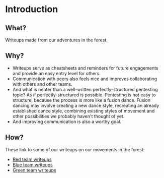 # Introduction

## What?

Writeups made from our adventures in the forest.

## Why?

* Writeups serve as cheatsheets and reminders for future engagements and provide an easy entry level for others. 
* Communication with peers also feels nice and improves collaborating with others and other teams. 
* And what is neater than a well-written perfectly-structured pentesting topic? As if perfectly-structured is possible. 
Pentesting is not easy to structure, because the process is more like a fusion dance. Fusion dancing may involve 
creating a new dance style, recreating an already established dance style, combining existing styles of movement and 
other possibilities we probably haven't thought of yet. 
* And improving communication is also a worthy goal.

## How?

These link to some of our writeups on our movements in the forest:

* [Red team writeups](red:index)
* [Blue team writeups](blue:index)
* [Green team writeups](green:index)
